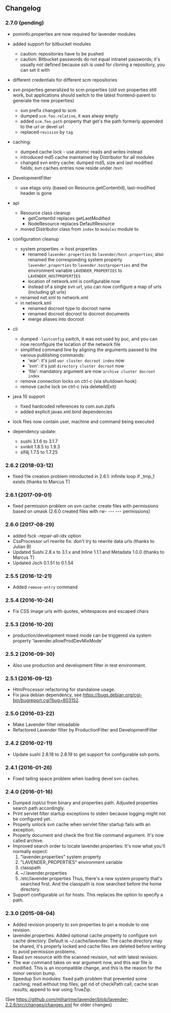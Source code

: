 ## Changelog 

### 2.7.0 (pending)

* pominfo.properties are now required for lavender modules

* added support for bitbucket modules
  * caution: repositories have to be pushed
  * caution: Bitbucket passwords do not equal intranet passwords; it's usually not defined because ssh is used for cloning a repository,
    you can set it with

* different credentials for different scm repositories

* svn properties generalized to scm properties (old svn properties still work, but applications should switch to the latest frontend-parent
  to generate the new properties)
  * svn prefix changed to scm
  * dumped `scm.foo.relative`, it was alway empty
  * added `scm.foo.path` property that get's the path formerly appended to the url or devel url
  * replaced `revision` by `tag`

* caching:
  * dumped cache lock - use atomic reads and writes instead
  * introduced md5 cache maintained by Distributor for all modules
  * changed svn entry cache: dumped md5, size and last modified fields; svn caches entries now reside under <cachdir>/svn

* DevelopmentFilter
  * use etags only (based on Resource.getContentId), last-modified header is gone

* api
  * Resource class cleanup
    * getContentId replaces getLastModified
    * NodeResource replaces DefaultResource
  * moved Distributor class from `index` to `modules` module to

* configuration cleanup
  * system properties -> host properties
    * renamed `lavender.properties` to `lavender/host.properties`; also renamed the corresponding system property `lavender.properties` to `lavender.hostproperties`
      and the environment variable `LAVENDER_PROPERTIES` to `LAVENDER_HOSTPROPERTIES`
    * location of network.xml is configurable now
    * instead of a single svn url, you can now configure a map of urls (including git urls)
  * renamed net.xml to network.xml
  * in network.xml
    * renamed docroot type to docroot name
    * renamed docroot docroot to docroot documents
    * merge aliases into docroot

* cli
  * dumped `-lastconfig` switch, it was not used by puc, and you can now reconfigure the location of the network file
  * simplified command line by aligning the arguments passed to the various publishing commands:
    * 'war': it's just `war cluster docroot index` now
    * 'svn': it's just `directory cluster docroot` now
    * 'file': mandatory argument are now `archive cluster docroot index`
  * remove connection locks on ctrl-c (via shutdown hook)
  * remove cache lock on ctrl-c (via deleteAtExit)
 
* java 10 support
  * fixed hardcoded references to com.sun.zipfs 
  * added explicit javax.xml.bind dependencies

* lock files now contain user, machine and command being executed

* dependency update: 
  * sushi 3.1.6 to 3.1.7
  * svnkit 1.8.5 to 1.9.3
  * slf4j 1.7.5 to 1.7.25


### 2.6.2 (2018-03-12)

* fixed file creation problem introducted in 2.6.1: infinite loop if _tmp_1 exists (thanks to Marcus T)


### 2.6.1 (2017-09-01)

* fixed permission problem on svn cache: create files with permissions based on umask 
  (2.6.0 created files with rw- --- --- permissions)


### 2.6.0 (2017-08-29)

* added fsck -repair-all-idx option 
* CssProcessor url rewrite fix: don't try to rewrite data urls (thanks to Julian B)
* Updated Sushi 2.8.x to 3.1.x and Inline 1.1.1 and Metadata 1.0.0 (thanks to Marcus T)
* Updated Jsch 0.1.51 to 0.1.54


### 2.5.5 (2016-12-21)

* Added `remove-entry` command


### 2.5.4 (2016-10-24)

* Fix CSS image urls with quotes, whitespaces and escaped chars


### 2.5.3 (2016-10-20)

* production/development mixed mode can be triggered via system property 'lavender.allowProdDevMixMode'


### 2.5.2 (2016-09-30)

* Also use production and development filter in test environment.


### 2.5.1 (2016-09-12)

* HtmlProcessor refactoring for standalone usage.
* Fix java debian dependency, see https://bugs.debian.org/cgi-bin/bugreport.cgi?bug=803152.


### 2.5.0 (2016-03-22)

* Make Lavender filter reloadable
* Refactored Lavender filter by ProductionFilter and DevelopmentFilter


### 2.4.2 (2016-02-11)

* Update sushi 2.8.18 to 2.8.19 to get support for configurable ssh ports.


### 2.4.1 (2016-01-26)

* Fixed tailing space problem when loading devel svn caches.


### 2.4.0 (2016-01-16)

* Dumped /opt/ui from binary and properties path. Adjusted properties search path accordingly.
* Print servlet filter startup exceptions to stderr because logging might not be configured yet.
* Properly unlock svn cache when servlet filter startup fails with an exception.
* Properly document and check the first file command argument. It's now called archive.
* Improved search order to locate lavender.properties: It's now what you'll normally expect:
  1) "lavender.properties" system property
  2) "LAVENDER_PROPERTIES" environment variable
  3) classpath
  4) ~/.lavender.properties
  5) /etc/lavender.properties
 Thus, there's a new system property that's searched first. And the classpath is now searched before the home directory.
* Support configurable uri for hosts. This replaces the option to specify a path.


### 2.3.0 (2015-08-04)

* Added revision property to svn properties to pin a module to one revision.
* lavender.properties: Added optional cache property to configure svn cache directory. Default is ~/.cache/lavender.
  The cache directory may be shared, it's properly locked and cache files are deleted before writing to avoid permission
  problems.
* Read svn resource with the scanned revision, not with latest revision.
* The war command takes on war argument now, and this war file is modified. 
  This is an incompatible change, and this is the reason for the minor version bump.
* Speedup Svn modules: fixed path problem that prevented some caching;
  read without tmp files; get rid of checkPath call; cache scan results; 
  append to war using TrueZip. 


(See https://github.com/mlhartme/lavender/blob/lavender-2.2.6/src/changes/changes.xml for older changes)
